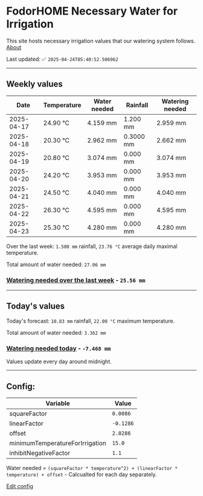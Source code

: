# FodorHOME Necessary Water for Irrigation

This site hosts necessary irrigation values that our watering system follows. [About](https://github.com/redyau/irrigation)

Last updated: ✅ `2025-04-24T05:40:52.506962`

---

## Weekly values

| Date | Temperature | Water needed | Rainfall | Watering needed |
|-----|-----|-----|-----|-----|
| 2025-04-17 | 24.90 °C | 4.159 mm | 1.200 mm | 2.959 mm |
| 2025-04-18 | 20.30 °C | 2.962 mm | 0.3000 mm | 2.662 mm |
| 2025-04-19 | 20.80 °C | 3.074 mm | 0.000 mm | 3.074 mm |
| 2025-04-20 | 24.20 °C | 3.953 mm | 0.000 mm | 3.953 mm |
| 2025-04-21 | 24.50 °C | 4.040 mm | 0.000 mm | 4.040 mm |
| 2025-04-22 | 26.30 °C | 4.595 mm | 0.000 mm | 4.595 mm |
| 2025-04-23 | 25.30 °C | 4.280 mm | 0.000 mm | 4.280 mm |


Over the last week: `1.500 mm` rainfall, `23.76 °C` average daily maximal temperature.

Total amount of water needed: `27.06 mm`

### [Watering needed over the last week](lastweek.txt) - `25.56 mm`

---

## Today's values

Today's forecast: `10.83 mm` rainfall, `22.00 °C` maximum temperature.

Total amount of water needed: `3.362 mm`

### [Watering needed today](today.txt) - `-7.468 mm`

Values update every day around midnight.

---

## Config:

| Variable | Value |
|-----|-----|
| squareFactor | `0.0086` |
| linearFactor | `-0.1286` |
| offset | `2.0286` |
| minimumTemperatureForIrrigation | `15.0` |
| inhibitNegativeFactor | `1.1` |

Water needed = `(squareFactor * temperature^2) + (linearFactor * temperature) + offset` - Calcualted for each day separately.

[Edit config](https://github.com/RedyAu/irrigation/edit/main/config.json)

